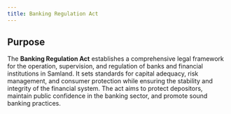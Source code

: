 ```yaml
---
title: Banking Regulation Act
---
```


## Purpose

The **Banking Regulation Act** establishes a comprehensive legal framework for the operation, supervision, and regulation of banks and financial institutions in Samland. It sets standards for capital adequacy, risk management, and consumer protection while ensuring the stability and integrity of the financial system. The act aims to protect depositors, maintain public confidence in the banking sector, and promote sound banking practices.
